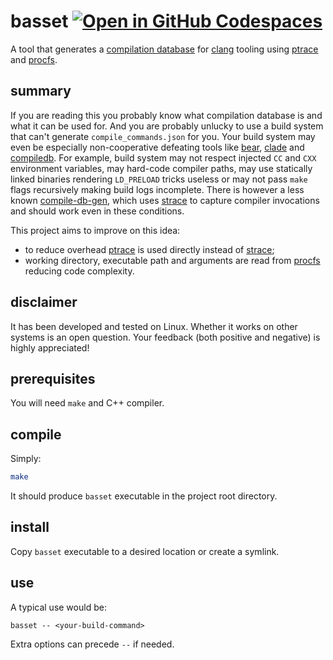 # basset [![Open in GitHub Codespaces](https://github.com/codespaces/badge.svg)](https://codespaces.new/i-ky/basset)

A tool that generates a
[compilation database](https://clang.llvm.org/docs/JSONCompilationDatabase.html)
for [clang] tooling using [ptrace] and [procfs].

## summary

If you are reading this
you probably know what compilation database is
and what it can be used for.
And you are probably unlucky to use a build system
that can't generate `compile_commands.json` for you.
Your build system may even be especially non-cooperative
defeating tools like [bear], [clade] and [compiledb].
For example,
build system may not respect injected `CC` and `CXX` environment variables,
may hard-code compiler paths,
may use statically linked binaries rendering `LD_PRELOAD` tricks useless
or may not pass `make` flags recursively making build logs incomplete.
There is however a less known [compile-db-gen],
which uses [strace] to capture compiler invocations
and should work even in these conditions.

This project aims to improve on this idea:
- to reduce overhead [ptrace] is used directly instead of [strace];
- working directory, executable path and arguments are read from [procfs] reducing code complexity.

## disclaimer

It has been developed and tested on Linux.
Whether it works on other systems is an open question.
Your feedback (both positive and negative) is highly appreciated!

## prerequisites

You will need `make` and C++ compiler.

## compile

Simply:
```bash
make
```
It should produce `basset` executable in the project root directory.

## install

Copy `basset` executable to a desired location or create a symlink.

## use

A typical use would be:
```
basset -- <your-build-command>
```
Extra options can precede `--` if needed.

[bear]: https://github.com/rizsotto/Bear
[clade]: https://github.com/17451k/clade
[clang]: https://clang.llvm.org
[compile-db-gen]: https://github.com/sunlin7/compile-db-gen
[compiledb]: https://github.com/nickdiego/compiledb
[procfs]: https://en.wikipedia.org/wiki/Procfs
[ptrace]: https://en.wikipedia.org/wiki/Ptrace
[strace]: https://strace.io
